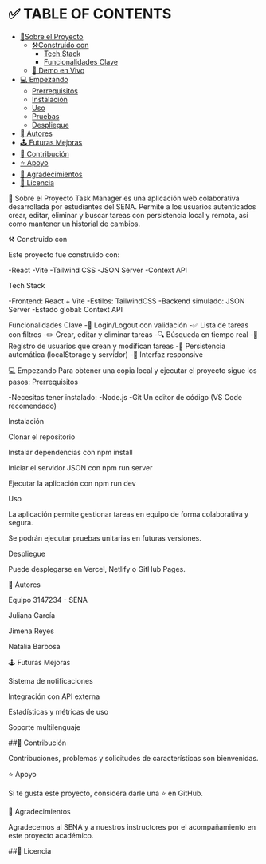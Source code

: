 # ✅ TABLE OF CONTENTS
- [📖Sobre el Proyecto](#about-project)
  - [⚒️Construido con](#built-with)
    - [Tech Stack](#tech-stack)
    - [Funcionalidades Clave](#key-features)
  - [🚀 Demo en Vivo](#live-demo)
- [💻 Empezando](#getting-started)
   - [Prerrequisitos](#prerequisites)
   - [Instalación](#install)
   - [Uso](#usage)
   - [Pruebas](#run-tests)
   - [Despliegue](#deployment)
- [👥 Autores](#authors)
- [🕹️ Futuras Mejoras](#future-features)
- [🤝 Contribución](#contributing)
- [⭐ Apoyo](#support)
- [👏 Agradecimientos](#ackknowledgements)
- [📃 Licencia](#license)

📖 Sobre el Proyecto <a name="about-project"></a>
Task Manager es una aplicación web colaborativa desarrollada por estudiantes del SENA. Permite a los usuarios autenticados crear, editar,
eliminar y buscar tareas con persistencia local y remota, así como mantener un historial de cambios.

⚒️ Construido con <a name="built-with"></a>

Este proyecto fue construido con:

-React
-Vite
-Tailwind CSS
-JSON Server
-Context API

Tech Stack <a name="tech-stack"></a>

-Frontend: React + Vite
-Estilos: TailwindCSS
-Backend simulado: JSON Server
-Estado global: Context API


Funcionalidades Clave 
-🔐 Login/Logout con validación
-✅ Lista de tareas con filtros
-✏️ Crear, editar y eliminar tareas
-🔍 Búsqueda en tiempo real
-👥 Registro de usuarios que crean y modifican tareas
-💾 Persistencia automática (localStorage y servidor)
-📱 Interfaz responsive


💻 Empezando 
Para obtener una copia local y ejecutar el proyecto sigue los pasos:
Prerrequisitos <a name="prerequisites"></a>

-Necesitas tener instalado:
-Node.js
-Git
Un editor de código (VS Code recomendado)


Instalación <a name="install"></a>

Clonar el repositorio

Instalar dependencias con npm install

Iniciar el servidor JSON con npm run server

Ejecutar la aplicación con npm run dev

Uso <a name="usage"></a>

La aplicación permite gestionar tareas en equipo de forma colaborativa y segura.


Se podrán ejecutar pruebas unitarias en futuras versiones.

Despliegue <a name="deployment"></a>

Puede desplegarse en Vercel, Netlify o GitHub Pages.


👥 Autores <a name="authors"></a>

Equipo 3147234 - SENA

Juliana García

Jimena Reyes

Natalia Barbosa


🕹️ Futuras Mejoras <a name="future-features"></a>

 Sistema de notificaciones

 Integración con API externa

 Estadísticas y métricas de uso

 Soporte multilenguaje


##🤝 Contribución <a name="contributing"></a>

Contribuciones, problemas y solicitudes de características son bienvenidas.

⭐ Apoyo <a name="support"></a>

Si te gusta este proyecto, considera darle una ⭐ en GitHub.


👏 Agradecimientos <a name="acknowledgements"></a>

Agradecemos al SENA y a nuestros instructores por el acompañamiento en este proyecto académico.

##📃 Licencia <a name="license"></a>


